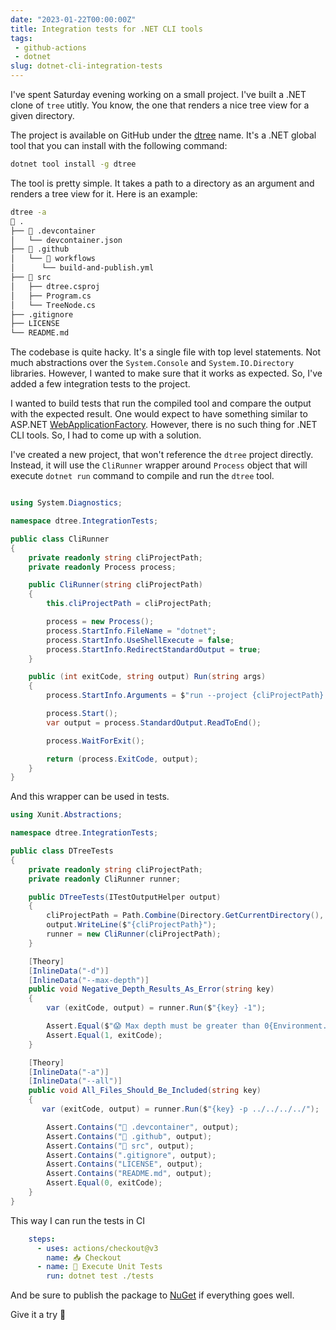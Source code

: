```yaml
---
date: "2023-01-22T00:00:00Z"
title: Integration tests for .NET CLI tools
tags: 
 - github-actions
 - dotnet 
slug: dotnet-cli-integration-tests
---
```


I've spent Saturday evening working on a small project. I've built a .NET clone of `tree` utitly. You know, the one that renders a nice tree view for a given directory.

The project is available on GitHub under the [dtree](https://github.com/asizikov/dtree) name. It's a .NET global tool that you can install with the following command:

```bash
dotnet tool install -g dtree
```

The tool is pretty simple. It takes a path to a directory as an argument and renders a tree view for it. Here is an example:

```bash
dtree -a
📁 .
├── 📁 .devcontainer
│   └── devcontainer.json
├── 📁 .github
│   └── 📁 workflows
│      └── build-and-publish.yml
├── 📁 src
│   ├── dtree.csproj
│   ├── Program.cs
│   └── TreeNode.cs
├── .gitignore
├── LICENSE
└── README.md
```

The codebase is quite hacky. It's a single file with top level statements. Not much abstractions over the `System.Console` and `System.IO.Directory` libraries. However, I wanted to make sure that it works as expected. So, I've added a few integration tests to the project.

I wanted to build tests that run the compiled tool and compare the output with the expected result. One would expect to have something similar to ASP.NET [WebApplicationFactory](https://learn.microsoft.com/en-us/dotnet/api/microsoft.aspnetcore.mvc.testing.webapplicationfactory-1?view=aspnetcore-7.0). However, there is no such thing for .NET CLI tools. So, I had to come up with a solution.

I've created a new project, that won't reference the `dtree` project directly. Instead, it will use the `CliRunner` wrapper around `Process` object that will execute `dotnet run` command to compile and run the `dtree` tool.

```csharp

using System.Diagnostics;

namespace dtree.IntegrationTests;

public class CliRunner
{
    private readonly string cliProjectPath;
    private readonly Process process;

    public CliRunner(string cliProjectPath)
    {
        this.cliProjectPath = cliProjectPath;

        process = new Process();
        process.StartInfo.FileName = "dotnet";
        process.StartInfo.UseShellExecute = false;
        process.StartInfo.RedirectStandardOutput = true;
    }

    public (int exitCode, string output) Run(string args)
    {
        process.StartInfo.Arguments = $"run --project {cliProjectPath} -- {args}";

        process.Start();
        var output = process.StandardOutput.ReadToEnd();

        process.WaitForExit();

        return (process.ExitCode, output);
    }
}
```

And this wrapper can be used in tests.

```csharp
using Xunit.Abstractions;

namespace dtree.IntegrationTests;

public class DTreeTests
{
    private readonly string cliProjectPath;
    private readonly CliRunner runner;

    public DTreeTests(ITestOutputHelper output)
    {
        cliProjectPath = Path.Combine(Directory.GetCurrentDirectory(), "../../../../src/dtree.csproj");
        output.WriteLine($"{cliProjectPath}");
        runner = new CliRunner(cliProjectPath);
    }

    [Theory]
    [InlineData("-d")]
    [InlineData("--max-depth")]
    public void Negative_Depth_Results_As_Error(string key)
    {
        var (exitCode, output) = runner.Run($"{key} -1");

        Assert.Equal($"😱 Max depth must be greater than 0{Environment.NewLine}", output);
        Assert.Equal(1, exitCode);
    }

    [Theory]
    [InlineData("-a")]
    [InlineData("--all")]
    public void All_Files_Should_Be_Included(string key)
    {
       var (exitCode, output) = runner.Run($"{key} -p ../../../../");

        Assert.Contains("📁 .devcontainer", output);
        Assert.Contains("📁 .github", output);
        Assert.Contains("📁 src", output);
        Assert.Contains(".gitignore", output);
        Assert.Contains("LICENSE", output);
        Assert.Contains("README.md", output);
        Assert.Equal(0, exitCode);
    }
}
```

This way I can run the tests in CI

```yaml
    steps:
      - uses: actions/checkout@v3
        name: 📥 Checkout
      - name: 🧪 Execute Unit Tests
        run: dotnet test ./tests
```

And be sure to publish the package to [NuGet](https://www.nuget.org/packages/dtree) if everything goes well.

Give it a try 🙂